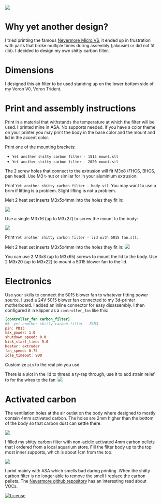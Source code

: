 ![](Yet%20another%20shitty%20carbon%20filter.jpg)

# Why yet another design?

I tried printing the famous [Nevermore Micro V6](https://github.com/nevermore3d/Nevermore_Micro), it ended up in frustration with parts that broke multiple times during assembly (jalousie) or did not fit (lid). I decided to design my own shitty carbon filter.

# Dimensions

I designed this air filter to be used standing up on the lower bottom side of my Voron V0, Voron Trident.

# Print and assembly instructions

Print in a material that withstands the temperature at which the filter will be used. I printed mine in ASA. No supports needed. If you have a color theme on your printer you may print the body in the base color and the mount and lid in the accent color.

Print one of the mounting brackets:

- `Yet another shitty carbon filter - 1515 mount.stl`
- `Yet another shitty carbon filter - 2020 mount.stl`

The 2 screw holes that connect to the extrusion will fit M3x8 (FHCS, BHCS, pan head). Use M3 t-nut or similar for in your aluminium extrusion.

Print `Yet another shitty carbon filter - body.stl`. You may want to use a brim if lifting is a problem. Slight lifting is not a problem.

Melt 2 heat set inserts M3x5x4mm into the holes they fit in:

![](Yet%20another%20shitty%20carbon%20filter%20-%20body%20-%20heat%20set%20insert%20locations.png)

Use a single M3x16 (up to M3x27) to screw the mount to the body:

![](Yet%20another%20shitty%20carbon%20filter%20-%20m3%20mount%20to%20body.png)

Print `Yet another shitty carbon filter - lid with 5015 fan.stl`.

Melt 2 heat set inserts M3x5x4mm into the holes they fit in:
![](Yet%20another%20shitty%20carbon%20filter%20-%20lid%20with%205015%20fan%20-%20heat%20set%20insert%20locations.png)

You can use 2 M3x8 (up to M3x65) screws to mount the lid to the body. Use 2 M3x20 (up to M3x22) to mount a 5015 blower fan to the lid.

# Electronics

Use your skills to connect the 5015 blower fan to whatever fitting power source. I used a 24V 5015 blower fan connected to my 3d-printer motherboard. I added an inline connector for easy disassembly. I then configured it in klipper as a `controller_fan` like this:

```ini
[controller_fan carbon_filter]
##  yet another shitty carbon filter - FAN3
pin: PD13
max_power: 1.0
shutdown_speed: 0.0
kick_start_time: 5.0
heater: extruder
fan_speed: 0.75
idle_timeout: 900
```

Customize `pin` to the real pin you use.

There is a slot in the lid to thread a ty-rap through, use it to add strain relief to for the wires to the fan:
![](Yet%20another%20shitty%20carbon%20filter%20-%20lid%20with%205015%20fan%20-%20ty-rap.png)

# Activated carbon

The ventilation holes at the air outlet on the body where designed to mostly contain 4mm activated carbon. The holes are 2mm higher than the bottom of the body so that carbon dust can settle there.

![](Yet%20another%20shitty%20carbon%20filter%20-%20body%20-%20air%20outlet.png)

I filled my shitty carbon filter with non-acidic activated 4mm carbon pellets that I ordered from a local aquarium store. Fill the filter body up to the top most inner supports, which is about 1cm from the top.

![](Yet%20another%20shitty%20carbon%20filter%20-%20body%20-%20filled%20with%20carbon.jpg)

I print mainly with ASA which smells bad during printing. When the shitty carbon filter is no longer able to remove the smell I replace the carbon pellets. The [Nevermore github repository](https://github.com/nevermore3d/Nevermore_Micro) has an interesting read about VOCs.

[![License](https://img.shields.io/badge/License-Apache%202.0-blue.svg)](https://opensource.org/licenses/Apache-2.0)
